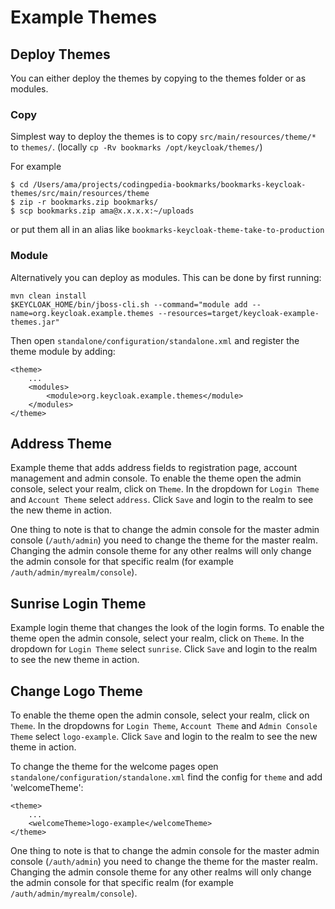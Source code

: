 Example Themes
==============

Deploy Themes
-------------

You can either deploy the themes by copying to the themes folder or as modules.

### Copy

Simplest way to deploy the themes is to copy `src/main/resources/theme/*` to `themes/`.
(locally `cp -Rv bookmarks /opt/keycloak/themes/`)

For example
```
$ cd /Users/ama/projects/codingpedia-bookmarks/bookmarks-keycloak-themes/src/main/resources/theme
$ zip -r bookmarks.zip bookmarks/
$ scp bookmarks.zip ama@x.x.x.x:~/uploads
```

or put them all in an alias like `bookmarks-keycloak-theme-take-to-production`
### Module

Alternatively you can deploy as modules. This can be done by first running:

    mvn clean install
    $KEYCLOAK_HOME/bin/jboss-cli.sh --command="module add --name=org.keycloak.example.themes --resources=target/keycloak-example-themes.jar"

Then open `standalone/configuration/standalone.xml` and register the theme module by adding:

    <theme>
        ...
        <modules>
            <module>org.keycloak.example.themes</module>
        </modules>
    </theme>

Address Theme
-------------------

Example theme that adds address fields to registration page, account management and admin console. To enable the theme open the admin console, select your realm, click on `Theme`. In the dropdown for `Login Theme` and `Account Theme` select `address`. Click `Save` and login to the realm to see the new theme in action.

One thing to note is that to change the admin console for the master admin console (`/auth/admin`) you need to change the theme for the master realm. Changing the admin console theme for any other realms will only change the admin console for that specific realm (for example `/auth/admin/myrealm/console`).


Sunrise Login Theme
-------------------

Example login theme that changes the look of the login forms. To enable the theme open the admin console, select your realm, click on `Theme`. In the dropdown for `Login Theme` select `sunrise`. Click `Save` and login to the realm to see the new theme in action.


Change Logo Theme
-----------------

To enable the theme open the admin console, select your realm, click on `Theme`. In the dropdowns for `Login Theme`, `Account Theme` and `Admin Console Theme` select `logo-example`. Click `Save` and login to the realm to see the new theme in action.

To change the theme for the welcome pages open `standalone/configuration/standalone.xml` find the config for `theme` and add 'welcomeTheme':

    <theme>
        ...
        <welcomeTheme>logo-example</welcomeTheme>
    </theme>

One thing to note is that to change the admin console for the master admin console (`/auth/admin`) you need to change the theme for the master realm. Changing the admin console theme for any other realms will only change the admin console for that specific realm (for example `/auth/admin/myrealm/console`).
